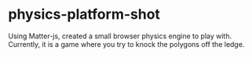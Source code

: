 # physics-platform-shot

Using Matter-js, created a small browser physics engine to play with. Currently, it is a game where you try to knock the polygons off the ledge.
